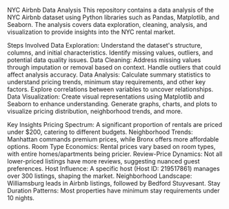 NYC Airbnb Data Analysis
This repository contains a data analysis of the NYC Airbnb dataset using Python libraries such as Pandas, Matplotlib, and Seaborn. The analysis covers data exploration, cleaning, analysis, and visualization to provide insights into the NYC rental market.

Steps Involved
Data Exploration:
Understand the dataset's structure, columns, and initial characteristics.
Identify missing values, outliers, and potential data quality issues.
Data Cleaning:
Address missing values through imputation or removal based on context.
Handle outliers that could affect analysis accuracy.
Data Analysis:
Calculate summary statistics to understand pricing trends, minimum stay requirements, and other key factors.
Explore correlations between variables to uncover relationships.
Data Visualization:
Create visual representations using Matplotlib and Seaborn to enhance understanding.
Generate graphs, charts, and plots to visualize pricing distribution, neighborhood trends, and more.

Key Insights
Pricing Spectrum: A significant proportion of rentals are priced under $200, catering to different budgets.
Neighborhood Trends: Manhattan commands premium prices, while Bronx offers more affordable options.
Room Type Economics: Rental prices vary based on room types, with entire homes/apartments being pricier.
Review-Price Dynamics: Not all lower-priced listings have more reviews, suggesting nuanced guest preferences.
Host Influence: A specific host (Host ID: 219517861) manages over 300 listings, shaping the market.
Neighborhood Landscape: Williamsburg leads in Airbnb listings, followed by Bedford Stuyvesant.
Stay Duration Patterns: Most properties have minimum stay requirements under 10 nights.
